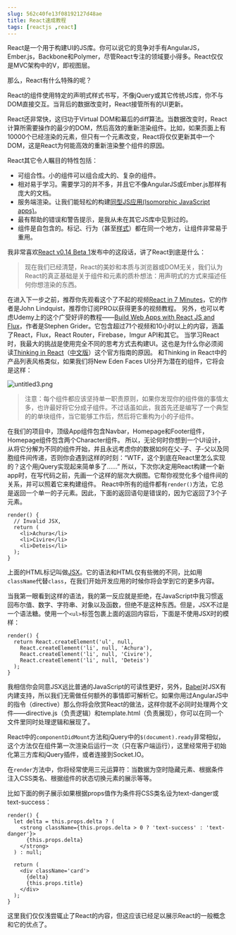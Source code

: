 ```yaml
---
slug: 562c40fe13f08192127d48ae
title: React速成教程
tags: [reactjs ,react]
---
```


React是一个用于构建UI的JS库。你可以说它的竞争对手有AngularJS，Ember.js，Backbone和Polymer，尽管React专注的领域要小得多。React仅仅是MVC架构中的V，即视图层。

那么，React有什么特殊的呢？

React的组件使用特定的声明式样式书写，不像jQuery或其它传统JS库，你不与DOM直接交互。当背后的数据改变时，React接管所有的UI更新。

React还非常快，这归功于Virtual DOM和幕后的diff算法。当数据改变时，React计算所需要操作的最少的DOM，然后高效的重新渲染组件。比如，如果页面上有10000个已经渲染的元素，但只有一个元素改变，React将仅仅更新其中一个DOM，这是React为何能高效的重新渲染整个组件的原因。

React其它令人瞩目的特性包括：

* 可组合性。小的组件可以组合成大的、复杂的组件。
* 相对易于学习。需要学习的并不多，并且它不像AngularJS或Ember.js那样有庞大的文档。
* 服务端渲染。让我们能轻松的构建[同型JS应用(Isomorphic JavaScript apps)](https://medium.com/@mjackson/universal-javascript-4761051b7ae9)。
* 最有帮助的错误和警告提示，是我从未在其它JS库中见到过的。
* 组件是自包含的。标记、行为（甚至[样式](http://blog.vjeux.com/2014/javascript/react-css-in-js-nationjs.html)）都在同一个地方，让组件非常易于重用。

我非常喜欢[React v0.14 Beta 1](http://facebook.github.io/react/blog/2015/07/03/react-v0.14-beta-1.html)发布中的这段话，讲了React到底是什么：

> 现在我们已经清楚，React的美妙和本质与浏览器或DOM无关，我们认为React的真正基础是关于组件和元素的质朴想法：用声明式的方式来描述任何你想渲染的东西。

在进入下一步之前，推荐你先观看这个了不起的视频[React in 7 Minutes](https://egghead.io/lessons/react-react-in-7-minutes)，它的作者是John Lindquist，推荐你订阅PRO以获得更多的视频教程。
另外，也可以考虑Udemy上的这个广受好评的教程——[Build Web Apps with React JS and Flux](https://www.udemy.com/learn-and-understand-reactjs)，作者是Stephen Grider。它包含超过71个视频和10小时以上的内容，涵盖了React，Flux，React Router，Firebase，Imgur API和其它。
当学习React时，我最大的挑战是使用完全不同的思考方式去构建UI。这也是为什么你必须阅读[Thinking in React](https://facebook.github.io/react/docs/thinking-in-react.html)（[中文版](http://reactjs.cn/react/docs/thinking-in-react.html)）这个官方指南的原因。
和Thinking in React中的产品列表风格类似，如果我们将New Eden Faces UI分开为潜在的组件，它将会是这样：

![untitled3.png](https://static.gaoqixhb.com/Fl6tT8oCR2f6sHCHvUIDjmcYVK5b)

> 注意：每个组件都应该坚持单一职责原则，如果你发现你的组件做的事情太多，也许最好将它分成子组件。不过话虽如此，我首先还是编写了一个典型的的单块组件，当它能够工作后，然后将它重构为小的子组件。

在我们的项目中，顶级App组件包含Navbar，Homepage和Footer组件，Homepage组件包含两个Character组件。
所以，无论何时你想到一个UI设计，从将它分解为不同的组件开始，并且永远考虑你的数据如何在父-子、子-父以及同胞组件间传递，否则你会遇到这样的时刻：“WTF，这个到底在React里怎么实现的？这个用jQuery实现起来简单多了……”
所以，下次你决定用React构建一个新app时，在写代码之前，先画一个这样的层次大纲图。它帮你视觉化多个组件间的关系，并可以照着它来构建组件。
React中所有的组件都有`render()`方法，它总是返回一个单一的子元素。因此，下面的返回语句是错误的，因为它返回了3个子元素。

```
render() {
  // Invalid JSX,
  return (
    <li>Achura</li>
    <li>Civire</li>
    <li>Deteis</li>
  );
}
```

上面的HTML标记叫做[JSX](https://facebook.github.io/react/docs/jsx-in-depth.html)。它的语法和HTML仅有些微的不同，比如用`className`代替`class`，在我们开始开发应用的时候你将会学到它的更多内容。

当我第一眼看到这样的语法，我的第一反应就是拒绝，在JavaScript中我习惯返回布尔值、数字、字符串、对象以及函数，但绝不是这种东西。但是，JSX不过是一个语法糖。使用一个`<ul>`标签包裹上面的返回内容后，下面是不使用JSX时的模样：

```
render() {
  return React.createElement('ul', null,
    React.createElement('li', null, 'Achura'),
    React.createElement('li', null, 'Civire'),
    React.createElement('li', null, 'Deteis')
  );
}
```

我相信你会同意JSX远比普通的JavaScript的可读性更好，另外，[Babel](http://babeljs.io/)对JSX有内建支持，所以我们无需做任何额外的事情即可解析它。如果你用过AngularJS中的指令（directive）那么你将会欣赏React的做法，这样你就不必同时处理两个文件——directive.js（负责逻辑）和template.html（负责展现），你可以在同一个文件里同时处理逻辑和展现了。

React中的`componentDidMount`方法和jQuery中的`$(document).ready`非常相似，这个方法仅在组件第一次渲染后运行一次（只在客户端运行），这里经常用于初始化第三方库和jQuery插件，或者连接到Socket.IO。

在`render`方法中，你将经常使用三元运算符：当数据为空时隐藏元素、根据条件注入CSS类名、根据组件的状态切换元素的展示等等。

比如下面的例子展示如果根据props值作为条件将CSS类名设为text-danger或text-success：
```
render() {
  let delta = this.props.delta ? (
    <strong className={this.props.delta > 0 ? 'text-success' : 'text-danger'}>
      {this.props.delta}
    </strong>
  ) : null;

  return (
    <div className='card'>
      {delta}
      {this.props.title}
    </div>
  );
}
```

这里我们仅仅浅尝辄止了React的内容，但这应该已经足以展示React的一般概念和它的优点了。

